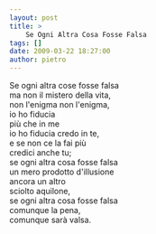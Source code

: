 ```yaml
---
layout: post
title: >
    Se Ogni Altra Cosa Fosse Falsa
tags: []
date: 2009-03-22 18:27:00
author: pietro
---
```

Se ogni altra cose fosse falsa<br/>ma non il mistero della vita,<br/>non l'enigma non l'enigma,<br/>io ho fiducia<br/>più che in me<br/>io ho fiducia credo in te,<br/>e se non ce la fai più<br/>credici anche tu;<br/>se ogni altra cosa fosse falsa<br/>un mero prodotto d'illusione<br/>ancora un altro<br/>sciolto aquilone,<br/>se ogni altra cosa fosse falsa<br/>comunque la pena,<br/>comunque sarà valsa.
